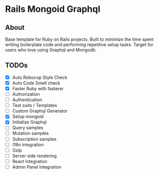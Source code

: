 # Rails Mongoid Graphql

## About
Base template for Ruby on Rails projects. Built to minimize the time spent writing boilerplate code and performing repetitive setup tasks. Target for users who love using Graphql and Mongodb.

## TODOs
- [x] Auto Robocop Style Check
- [x] Auto Code Smell check
- [x] Faster Ruby with fasterer
- [ ] Authorization
- [ ] Authentication
- [ ] Test suits / Templates
- [ ] Custom Graphql Generator
- [x] Setup mongoid
- [x] Initialize Graphql
- [ ] Query samples
- [ ] Mutation samples
- [ ] Subscription samples
- [ ] I18n integration
- [ ] Gzip
- [ ] Server side rendering
- [ ] React Integration
- [ ] Admin Panel Integration
